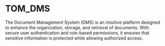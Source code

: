 # TOM_DMS
The Document Management System (DMS) is an intuitive platform designed to enhance the organization, storage, and retrieval of documents. With secure user authentication and role-based permissions, it ensures that sensitive information is protected while allowing authorized access.
